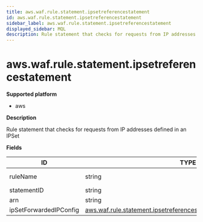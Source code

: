 ```yaml
---
title: aws.waf.rule.statement.ipsetreferencestatement
id: aws.waf.rule.statement.ipsetreferencestatement
sidebar_label: aws.waf.rule.statement.ipsetreferencestatement
displayed_sidebar: MQL
description: Rule statement that checks for requests from IP addresses defined in an IPSet
---
```


# aws.waf.rule.statement.ipsetreferencestatement

**Supported platform**

- aws

**Description**

Rule statement that checks for requests from IP addresses defined in an IPSet

**Fields**

| ID                     | TYPE                                                                                                                                              | DESCRIPTION                                |
| ---------------------- | ------------------------------------------------------------------------------------------------------------------------------------------------- | ------------------------------------------ |
| ruleName               | string                                                                                                                                            | Name of the rule this statement belongs to |
| statementID            | string                                                                                                                                            | ID of the statement                        |
| arn                    | string                                                                                                                                            | arn of the ipset                           |
| ipSetForwardedIPConfig | [aws.waf.rule.statement.ipsetreferencestatement.ipsetforwardedipconfig](aws.waf.rule.statement.ipsetreferencestatement.ipsetforwardedipconfig.md) | ipSetForwardedIPConfig                     |

